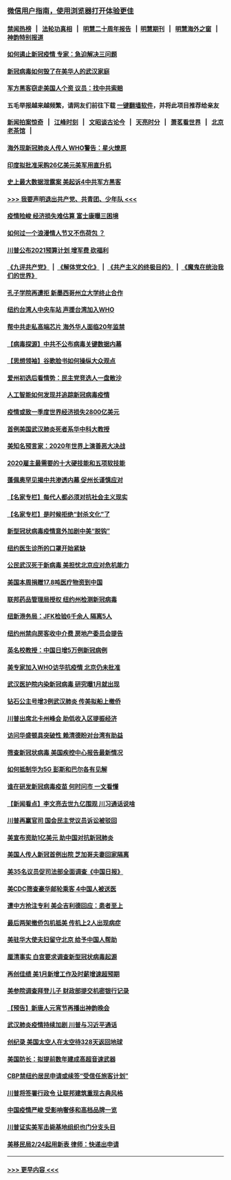 ### [微信用户指南，使用浏览器打开体验更佳](https://github.com/gfw-breaker/banned-news1/blob/master/indexes/wechat-guide.md?t=0)
#### [禁闻热榜](热点新闻.md?t=0)  &nbsp;&nbsp;|&nbsp;&nbsp; [法轮功真相](https://github.com/gfw-breaker/truth/blob/master/README.md?t=0) &nbsp;&nbsp;|&nbsp;&nbsp; [明慧二十周年报告](https://github.com/gfw-breaker/mh-reports/blob/master/README.md?t=0) &nbsp;&nbsp;|&nbsp;&nbsp;[明慧期刊](https://github.com/gfw-breaker/mh-qikan) &nbsp;&nbsp;|&nbsp;&nbsp; [明慧海外之窗](https://github.com/gfw-breaker/mh-news/blob/master/README.md?t=0) &nbsp;&nbsp;|&nbsp;&nbsp; [神韵特别报道](https://github.com/gfw-breaker/mh-news/blob/master/shenyun.md?t=0)
#### [如何遏止新冠疫情 专家：急迫解决三问题](../pages/nsc412/n11859685.md?t=02111133) 
#### [新冠病毒如何毁了在美华人的武汉家庭](../pages/nsc412/n11859524.md?t=02111133) 
#### [军方黑客窃走美国人个资 议员：找中共索赔](../pages/nsc412/n11859371.md?t=02111133) 
#### 五毛举报越来越频繁，请网友们前往下载 [一键翻墙软件](https://github.com/gfw-breaker/ssr-accounts)，并将此项目推荐给亲友
#### [新闻拍案惊奇](https://github.com/gfw-breaker/banned-news1/blob/master/pages/link4.md) &nbsp;&nbsp;|&nbsp;&nbsp; [江峰时刻](https://github.com/gfw-breaker/banned-news1/blob/master/pages/link4.md) &nbsp;&nbsp;|&nbsp;&nbsp; [文昭谈古论今](https://github.com/gfw-breaker/banned-news1/blob/master/pages/link4.md) &nbsp;&nbsp;|&nbsp;&nbsp; [天亮时分](https://github.com/gfw-breaker/banned-news1/blob/master/pages/link4.md) &nbsp;&nbsp;|&nbsp;&nbsp; [萧茗看世界](https://github.com/gfw-breaker/banned-news1/blob/master/pages/link4.md) &nbsp;&nbsp;|&nbsp;&nbsp; [北京老茶馆](https://github.com/gfw-breaker/banned-news1/blob/master/pages/link4.md) &nbsp;&nbsp;|&nbsp;&nbsp; 
#### [海外现新冠肺炎人传人 WHO警告：星火燎原](../pages/nsc412/n11859252.md?t=02111133) 
#### [印度拟批准采购26亿美元美军用直升机](../pages/nsc412/n11859143.md?t=02111133) 
#### [史上最大数据泄露案 美起诉4中共军方黑客](../pages/nsc412/n11859115.md?t=02111133) 
#### [>>> 我要声明退出共产党、共青团、少年队 <<<](https://github.com/begood0513/goodnews/blob/master/quit/letter.md) 
#### [疫情险峻 经济损失难估算 富士康曝三困境](../pages/nsc412/n11859120.md?t=02111133) 
#### [如何过一个浪漫情人节又不伤荷包 ？](../pages/nsc412/n11858969.md?t=02111133) 
#### [川普公布2021预算计划 增军费 砍福利](../pages/nsc412/n11859012.md?t=02111133) 
#### [《九评共产党》](https://github.com/begood0513/9ping.md/blob/master/README.md) &nbsp;|&nbsp; [《解体党文化》](../../../../jtdwh.md/blob/master/README.md)  &nbsp;|&nbsp; [《共产主义的终极目的》](../../../../gczydzjmd.md/blob/master/README.md) &nbsp;|&nbsp; [《魔鬼在统治我们的世界》](../../../../mgztzwmdsj.md/blob/master/README.md) 
#### [孔子学院再遭拒 新墨西哥州立大学终止合作](../pages/nsc412/n11858661.md?t=02111133) 
#### [纽约台湾人中央车站  声援台湾加入WHO](../pages/nsc412/n11857757.md?t=02111133) 
#### [帮中共走私高端芯片 海外华人面临20年监禁](../pages/nsc412/n11855016.md?t=02111133) 
#### [【病毒探源】中共不公布病毒关键数据内幕](../pages/nsc412/n11856584.md?t=02111133) 
#### [【思想领袖】谷歌脸书如何操纵大众观点](../pages/nsc412/n11680874.md?t=02111133) 
#### [爱州初选后看情势：民主党竞选人一盘散沙](../pages/nsc412/n11856557.md?t=02111133) 
#### [人工智能如何发现并追踪新冠病毒疫情](../pages/nsc412/n11856398.md?t=02111133) 
#### [疫情或致一季度世界经济损失2800亿美元](../pages/nsc412/n11855639.md?t=02111133) 
#### [首例美国武汉肺炎死者系华中科大教授](../pages/nsc412/n11855500.md?t=02111133) 
#### [美知名预言家：2020年世界上演善恶大决战](../pages/nsc412/n11855418.md?t=02111133) 
#### [2020雇主最需要的十大硬技能和五项软技能](../pages/nsc412/n11850953.md?t=02111133) 
#### [蓬佩奥罕见揭中共渗透内幕 促州长谨慎应对](../pages/nsc412/n11854685.md?t=02111133) 
#### [【名家专栏】每代人都必须对抗社会主义现实](../pages/nsc412/n11831412.md?t=02111133) 
#### [【名家专栏】是时候拒绝“封杀文化”了](../pages/nsc412/n11814093.md?t=02111133) 
#### [新型冠状病毒疫情意外加剧中美“脱钩”](../pages/nsc412/n11854475.md?t=02111133) 
#### [纽约医生诊所的口罩开始紧缺](../pages/nsc412/n11853364.md?t=02111133) 
#### [公民武汉死于新病毒 美担忧北京应对危机能力](../pages/nsc412/n11854331.md?t=02111133) 
#### [美国本周捐赠17.8吨医疗物资到中国](../pages/nsc412/n11854269.md?t=02111133) 
#### [联邦药品管理局授权  纽约州检测新冠病毒](../pages/nsc412/n11853371.md?t=02111133) 
#### [纽新港务局：JFK检验6千余人  隔离5人](../pages/nsc412/n11853366.md?t=02111133) 
#### [纽约州禁向房客收中介费  房地产委员会提告](../pages/nsc412/n11853360.md?t=02111133) 
#### [英名校教授：中国日增5万例新冠病例](../pages/nsc412/n11854174.md?t=02111133) 
#### [美专家加入WHO访华抗疫情 北京仍未批准](../pages/nsc412/n11854043.md?t=02111133) 
#### [武汉医护院内染新冠病毒 研究曝1月就出现](../pages/nsc412/n11852928.md?t=02111133) 
#### [钻石公主号增3例武汉肺炎 传美拟船上撤侨](../pages/nsc412/n11853240.md?t=02111133) 
#### [川普出席北卡州峰会 助低收入区提振经济](../pages/nsc412/n11853232.md?t=02111133) 
#### [访问华盛顿具突破性 赖清德盼对台湾有助益](../pages/nsc412/n11853129.md?t=02111133) 
#### [筛查新冠状病毒 美国疾控中心报告最新情况](../pages/nsc412/n11853070.md?t=02111133) 
#### [如何抵制华为5G 彭斯和巴尔各有见解](../pages/nsc412/n11852535.md?t=02111133) 
#### [谁在研发新冠病毒疫苗 何时问市 一文看懂](../pages/nsc412/n11852840.md?t=02111133) 
#### [【新闻看点】李文亮去世九亿围观 川习通话说啥](../pages/nsc412/n11852360.md?t=02111133) 
#### [川普再赢官司 国会民主党议员诉讼被驳回](../pages/nsc412/n11852287.md?t=02111133) 
#### [美宣布资助1亿美元 助中国对抗新冠肺炎](../pages/nsc412/n11852531.md?t=02111133) 
#### [美国人传人新冠首例出院 芝加哥夫妻回家隔离](../pages/nsc412/n11852452.md?t=02111133) 
#### [美35名议员促司法部全面调查《中国日报》](../pages/nsc412/n11852435.md?t=02111133) 
#### [美CDC筛查豪华邮轮乘客 4中国人被送医](../pages/nsc412/n11852085.md?t=02111133) 
#### [遭中方抢注专利 美企吉利德回应：患者至上](../pages/nsc412/n11852037.md?t=02111133) 
#### [最后两架撤侨包机抵美 传机上2人出现病症](../pages/nsc412/n11852173.md?t=02111133) 
#### [美驻华大使夫妇留守北京 给予中国人帮助](../pages/nsc412/n11852165.md?t=02111133) 
#### [厘清事实 白宫要求调查新型冠状病毒起源](../pages/nsc412/n11852106.md?t=02111133) 
#### [再创佳绩 美1月新增工作及时薪增速超预期](../pages/nsc412/n11852174.md?t=02111133) 
#### [美参院调查拜登儿子 财政部提交机密银行记录](../pages/nsc412/n11851808.md?t=02111133) 
#### [【预告】新唐人元宵节再播出神韵晚会](../pages/nsc412/n11843192.md?t=02111133) 
#### [武汉肺炎疫情持续加剧 川普与习近平通话](../pages/nsc412/n11851613.md?t=02111133) 
#### [创纪录 美国太空人在太空待328天返回地球](../pages/nsc412/n11851266.md?t=02111133) 
#### [美国防长：拟提前数年建成高超音速武器](../pages/nsc412/n11850959.md?t=02111133) 
#### [CBP禁纽约居民申请或续签“受信任旅客计划”](../pages/nsc412/n11850857.md?t=02111133) 
#### [川普将签署行政令 让联邦建筑重现古典风格](../pages/nsc412/n11850654.md?t=02111133) 
#### [中国疫情严峻 受影响奢侈和高档品牌一览](../pages/nsc412/n11850319.md?t=02111133) 
#### [川普证实美军击毙基地组织也门分支头目](../pages/nsc412/n11850383.md?t=02111133) 
#### [美移民局2/24起用新表 律师：快递出申请](../pages/nsc412/n11848220.md?t=02111133) 

----
#### [ >>> 更早内容 <<< ](../indexes/nsc412-earlier.md)
